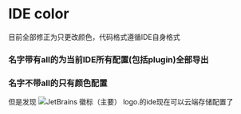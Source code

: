 # IDE color

目前全部修正为只更改颜色，代码格式遵循IDE自身格式



<h3>名字带有all的为当前IDE所有配置(包括plugin)全部导出</h3>

<h3>名字不带all的只有颜色配置</h3>





但是发现 <img hight="10" src="https://resources.jetbrains.com/storage/products/company/brand/logos/jb_beam.svg" alt="JetBrains 徽标（主要） logo.">的ide现在可以云端存储配置了